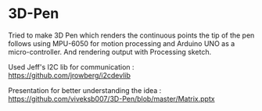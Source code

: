 # 3D-Pen

Tried to make 3D Pen which renders the continuous points the tip of the pen follows using MPU-6050 for motion processing and Arduino UNO as a micro-controller. And rendering output with Processing sketch.

Used Jeff's I2C lib for communication : https://github.com/jrowberg/i2cdevlib

Presentation for better understanding the idea : https://github.com/viveksb007/3D-Pen/blob/master/Matrix.pptx
